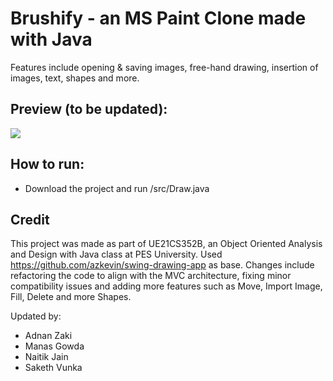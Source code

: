# Brushify - an MS Paint Clone made with Java

Features include opening & saving images, free-hand drawing, insertion of images, text, shapes and more.

## Preview (to be updated):
<img src="http://i.imgur.com/eRWLGvu.jpg">

## How to run:
- Download the project and run /src/Draw.java

## Credit
This project was made as part of UE21CS352B, an Object Oriented Analysis and Design with Java class at PES University.
Used https://github.com/azkevin/swing-drawing-app as base. Changes include refactoring the code to align with the MVC architecture, fixing minor compatibility issues and adding more features such as Move, Import Image, Fill, Delete and more Shapes.

Updated by:
- Adnan Zaki
- Manas Gowda
- Naitik Jain
- Saketh Vunka
